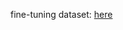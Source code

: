 fine-tuning dataset: [here](https://docs.google.com/spreadsheets/d/1nF-BgtDR_dgxdraZBLWFqt0_VadwyeYnhFs9cC4tUJI/edit?gid=623784947#gid=623784947)
